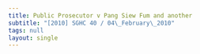 ```yaml
---
title: Public Prosecutor v Pang Siew Fum and another
subtitle: "[2010] SGHC 40 / 04\_February\_2010"
tags: null
layout: single
---
```


